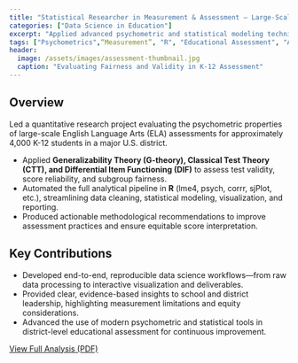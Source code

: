 ```yaml
---
title: "Statistical Researcher in Measurement & Assessment — Large-Scale ELA Psychometric Analysis"
categories: ["Data Science in Education"]
excerpt: "Applied advanced psychometric and statistical modeling techniques using R to evaluate fairness, reliability, and validity of K-12 ELA assessments in a large U.S. school district."
tags: ["Psychometrics",“Measurement”, "R", "Educational Assessment", "Advanced Statistical Modeling"]
header:
  image: /assets/images/assessment-thumbnail.jpg
  caption: "Evaluating Fairness and Validity in K-12 Assessment"
---
```


## Overview

Led a quantitative research project evaluating the psychometric properties of large-scale English Language Arts (ELA) assessments for approximately 4,000 K-12 students in a major U.S. district.

- Applied **Generalizability Theory (G-theory), Classical Test Theory (CTT), and Differential Item Functioning (DIF)** to assess test validity, score reliability, and subgroup fairness.
- Automated the full analytical pipeline in **R** (lme4, psych, corrr, sjPlot, etc.), streamlining data cleaning, statistical modeling, visualization, and reporting.
- Produced actionable methodological recommendations to improve assessment practices and ensure equitable score interpretation.

## Key Contributions

- Developed end-to-end, reproducible data science workflows—from raw data processing to interactive visualization and deliverables.
- Provided clear, evidence-based insights to school and district leadership, highlighting measurement limitations and equity considerations.
- Advanced the use of modern psychometric and statistical tools in district-level educational assessment for continuous improvement.

[View Full Analysis (PDF)](https://drive.google.com/file/d/1luq0mL6ZYU6iWDMdrlN0pdJ59YjcHjhP/view?usp=sharing)
